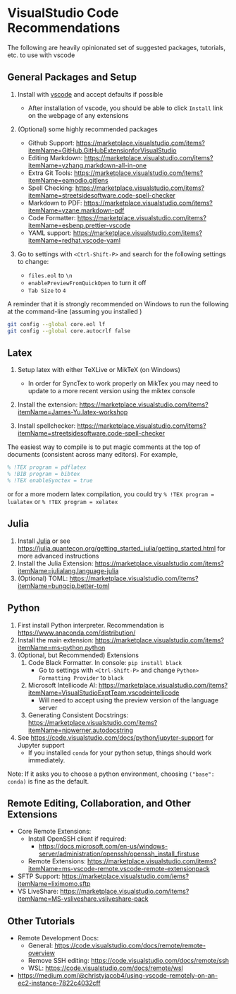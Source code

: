 # VisualStudio Code Recommendations

The following are heavily opinionated set of suggested packages, tutorials, etc. to use with vscode

## General Packages and Setup

1. Install with [vscode](https://code.visualstudio.com/) and accept defaults if possible
   - After installation of vscode, you should be able to click `Install` link on the webpage of any extensions
2. (Optional) some highly recommended packages

   - Github Support: https://marketplace.visualstudio.com/items?itemName=GitHub.GitHubExtensionforVisualStudio
   - Editing Markdown: https://marketplace.visualstudio.com/items?itemName=yzhang.markdown-all-in-one
   - Extra Git Tools: https://marketplace.visualstudio.com/items?itemName=eamodio.gitlens
   - Spell Checking: https://marketplace.visualstudio.com/items?itemName=streetsidesoftware.code-spell-checker
   - Markdown to PDF: https://marketplace.visualstudio.com/items?itemName=yzane.markdown-pdf
   - Code Formatter: https://marketplace.visualstudio.com/items?itemName=esbenp.prettier-vscode
   - YAML support: https://marketplace.visualstudio.com/items?itemName=redhat.vscode-yaml

3. Go to settings with `<Ctrl-Shift-P>` and search for the following settings to change:
   - `files.eol` to `\n`
   - `enablePreviewFromQuickOpen` to turn it off
   - `Tab Size` to `4`

A reminder that it is strongly recommended on Windows to run the following at the command-line (assuming you installed )

```bash
git config --global core.eol lf
git config --global core.autocrlf false
```

## Latex

1. Setup latex with either TeXLive or MikTeX (on Windows)
   - In order for SyncTex to work properly on MikTex  you may need to update to a more recent version using the miktex console
   
2. Install the extension:
   https://marketplace.visualstudio.com/items?itemName=James-Yu.latex-workshop
3. Install spellchecker:
   https://marketplace.visualstudio.com/items?itemName=streetsidesoftware.code-spell-checker

The easiest way to compile is to put magic comments at the top of documents (consistent across many editors). For example,

```latex
% !TEX program = pdflatex
% !BIB program = bibtex
% !TEX enableSynctex = true
```
or for a more modern latex compilation, you could try `% !TEX program = lualatex` or `% !TEX program = xelatex`

## Julia

1. Install [Julia](https://julialang.org/downloads/) or see https://julia.quantecon.org/getting_started_julia/getting_started.html for more advanced instructions
2. Install the Julia Extension: https://marketplace.visualstudio.com/items?itemName=julialang.language-julia
3. (Optional) TOML: https://marketplace.visualstudio.com/items?itemName=bungcip.better-toml

## Python

1. First install Python interpreter. Recommendation is https://www.anaconda.com/distribution/
2. Install the main extension: https://marketplace.visualstudio.com/items?itemName=ms-python.python
3. (Optional, but Recommended) Extensions
   1. Code Black Formatter. In console: `pip install black`
      - Go to settings with `<Ctrl-Shift-P>` and change `Python> Formatting Provider` to `black`
   2. Microsoft Intellicode AI: https://marketplace.visualstudio.com/items?itemName=VisualStudioExptTeam.vscodeintellicode
      - Will need to accept using the preview version of the language server
   3. Generating Consistent Docstrings: https://marketplace.visualstudio.com/items?itemName=njpwerner.autodocstring
4. See https://code.visualstudio.com/docs/python/jupyter-support for Jupyter support
   - If you installed `conda` for your python setup, things should work immediately. 

Note: If it asks you to choose a python environment, choosing `("base": conda)` is fine as the default.

## Remote Editing, Collaboration, and Other Extensions

- Core Remote Extensions:
  - Install OpenSSH client if required:
    - https://docs.microsoft.com/en-us/windows-server/administration/openssh/openssh_install_firstuse
  - Remote Extensions: https://marketplace.visualstudio.com/items?itemName=ms-vscode-remote.vscode-remote-extensionpack
- SFTP Support: https://marketplace.visualstudio.com/iems?itemName=liximomo.sftp 
- VS LiveShare: https://marketplace.visualstudio.com/items?itemName=MS-vsliveshare.vsliveshare-pack

## Other Tutorials
-  Remote Development Docs:
    - General: https://code.visualstudio.com/docs/remote/remote-overview 
    - Remove SSH editing: https://code.visualstudio.com/docs/remote/ssh
    - WSL: https://code.visualstudio.com/docs/remote/wsl
- https://medium.com/@christyjacob4/using-vscode-remotely-on-an-ec2-instance-7822c4032cff
